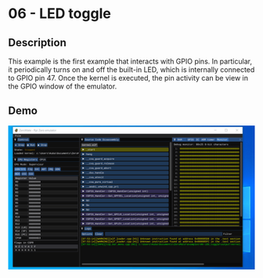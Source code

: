 # 06 - LED toggle

## Description

This example is the first example that interacts with GPIO pins. In particular, it periodically turns on and off the built-in LED, which is internally connected to GPIO pin 47. Once the kernel is executed, the pin activity can be view in the GPIO window of the emulator.

## Demo

<img src="../../misc/screenshots/gifs/examples/06-LED_toggle.gif">